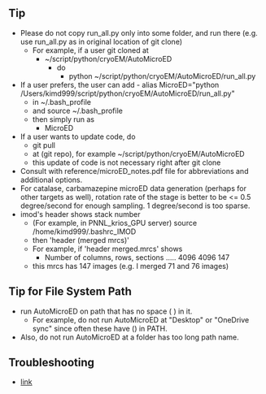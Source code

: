 ## Tip
   -  Please do not copy run_all.py only into some folder, and run there (e.g. use run_all.py as in original location of git clone)
      - For example, if a user git cloned at
         - ~/script/python/cryoEM/AutoMicroED
            - do
               - python ~/script/python/cryoEM/AutoMicroED/run_all.py
   - If a user prefers, the user can add 
         - alias MicroED="python /Users/kimd999/script/python/cryoEM/AutoMicroED/run_all.py"
      - in ~/.bash_profile
      - and source ~/.bash_profile
      -  then simply run as
         - MicroED
   - If a user wants to update code, do
      - git pull
      - at (git repo), for example ~/script/python/cryoEM/AutoMicroED
      - this update of code is not necessary right after git clone
   - Consult with reference/microED_notes.pdf file for abbreviations and additional options.
   - For catalase, carbamazepine microED data generation (perhaps for other targets as well), rotation rate of the stage is better to be <= 0.5 degree/second for enough sampling. 1 degree/second is too sparse.
   - imod's header shows stack number
      - (For example, in PNNL_krios_GPU server) source /home/kimd999/.bashrc_IMOD
      - then 'header (merged mrcs)'
      - For example, if 'header merged.mrcs' shows
         - Number of columns, rows, sections .....    4096    4096     147
      - this mrcs has 147 images (e.g. I merged 71 and 76 images)

## Tip for File System Path
   -  run AutoMicroED on path that has no space ( ) in it.
      - For example, do not run AutoMicroED at "Desktop" or "OneDrive sync" since often these have () in PATH.
   - Also, do not run AutoMicroED at a folder has too long path name.


## Troubleshooting
   - [link](./troubleshooting.md)
